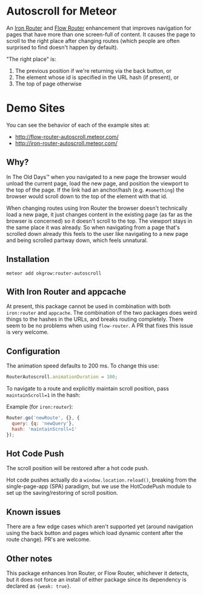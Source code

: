 Autoscroll for Meteor
==========================

An [Iron Router](https://atmospherejs.com/iron/router) and [Flow Router](https://atmospherejs.com/kadira/flow-router) enhancement that improves navigation for pages that have more than one screen-full of content.
It causes the page to scroll to the right place after changing routes (which people are often surprised to find doesn't happen by default).

"The right place" is:

1. The previous position if we're returning via the back button, or
2. The element whose id is specified in the URL hash (if present), or
3. The top of page otherwise

Demo Sites
==========

You can see the behavior of each of the example sites at:

* http://flow-router-autoscroll.meteor.com/
* http://iron-router-autoscroll.meteor.com/

Why?
----

In The Old Days™ when you navigated to a new page the browser would unload the current page, load the new page, and position the viewport to the top of the page.
If the link had an anchor/hash (e.g. `#something`) the browser would scroll down to the top of the element with that id.

When changing routes using Iron Router the browser doesn't technically load a new page,
it just changes content in the existing page (as far as the browser is concerned) so it doesn't scroll to the top.
The viewport stays in the same place it was already.
So when navigating from a page that's scrolled down already this feels to the user like navigating to a new page and being scrolled partway down, which feels unnatural.

Installation
----------

`meteor add okgrow:router-autoscroll`

With Iron Router and appcache
-----------------------------

At present, this package cannot be used in combination with both `iron:router`
and `appcache`. The combination of the two packages does weird things to the
hashes in the URLs, and breaks routing completely. There seem to be no problems
when using `flow-router`. A PR that fixes this issue is very welcome.

Configuration
-----------

The animation speed defaults to 200 ms.
To change this use:

``` javascript
RouterAutoscroll.animationDuration = 100;
```

To navigate to a route and explicitly maintain scroll position, pass
`maintainScroll=1` in the hash:

Example (for `iron:router`):

```javascript
Router.go('newRoute', {}, {
  query: {q: 'newQuery'},
  hash: 'maintainScroll=1'
});
```

Hot Code Push
-----------

The scroll position will be restored after a hot code push.

Hot code pushes actually do a `window.location.reload()`, breaking
from the single-page-app (SPA) paradigm, but we use the HotCodePush
module to set up the saving/restoring of scroll position.

Known issues
------------

There are a few edge cases which aren't supported yet (around navigation using the back button and pages which load dynamic content after the route change).
PR's are welcome.

Other notes
---------------

This package enhances Iron Router, or Flow Router, whichever it detects, but it
does not force an install of either package since its dependency is declared as `{weak: true}`.

